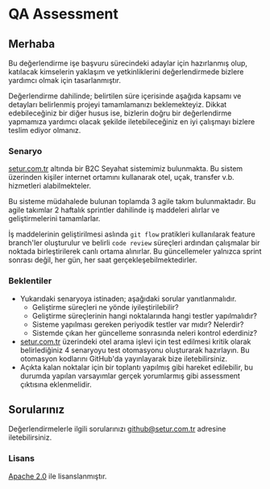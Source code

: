 # QA Assessment

## Merhaba

Bu değerlendirme işe başvuru sürecindeki adaylar için hazırlanmış olup, katılacak kimselerin yaklaşım ve yetkinliklerini değerlendirmede bizlere yardımcı olmak için tasarlanmıştır.

Değerlendirme dahilinde; belirtilen süre içerisinde aşağıda kapsamı ve detayları belirlenmiş projeyi tamamlamanızı beklemekteyiz. Dikkat edebileceğiniz bir diğer husus ise, bizlerin doğru bir değerlendirme yapmamıza yardımcı olacak şekilde iletebileceğiniz en iyi çalışmayı bizlere teslim ediyor olmanız.


### Senaryo

[setur.com.tr](https://www.setur.com.tr/) altında bir B2C Seyahat sistemimiz bulunmakta. Bu sistem üzerinden kişiler internet ortamını kullanarak otel, uçak, transfer v.b. hizmetleri alabilmekteler.

Bu sisteme müdahalede bulunan toplamda 3 agile takım bulunmaktadır. Bu agile takımlar 2 haftalık sprintler dahilinde iş maddeleri alırlar ve geliştirmelerini tamamlarlar.

İş maddelerinin geliştirilmesi aslında `git flow` pratikleri kullanılarak feature branch'ler oluşturulur ve belirli `code review` süreçleri ardından çalışmalar bir noktada birleştirilerek canlı ortama alınırlar. Bu güncellemeler yalnızca sprint sonrası değil, her gün, her saat gerçekleşebilmektedirler.


### Beklentiler

- Yukarıdaki senaryoya istinaden; aşağıdaki sorular yanıtlanmalıdır.
  - Geliştirme süreçleri ne yönde iyileştirilebilir?
  - Geliştirme süreçlerinin hangi noktalarında hangi testler yapılmalıdır?
  - Sisteme yapılması gereken periyodik testler var mıdır? Nelerdir?
  - Sistemde çıkan her güncelleme sonrasında neleri kontrol ederdiniz?
- [setur.com.tr](https://www.setur.com.tr/) üzerindeki otel arama işlevi için test edilmesi kritik olarak belirlediğiniz 4 senaryoyu test otomasyonu oluşturarak hazırlayın. Bu otomasyon kodlarını GitHub'da yayınlayarak bize iletebilirsiniz.
- Açıkta kalan noktalar için bir toplantı yapılmış gibi hareket edilebilir, bu durumda yapılan varsayımlar gerçek yorumlarmış gibi assessment çıktısına eklenmelidir.


## Sorularınız

Değerlendirmelerle ilgili sorularınızı [github@setur.com.tr](mailto:github@setur.com.tr) adresine iletebilirsiniz.


### Lisans

[Apache 2.0](LICENSE) ile lisanslanmıştır.
